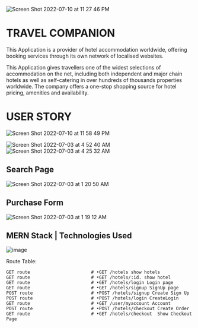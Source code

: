 ![Screen Shot 2022-07-10 at 11 27 46 PM](https://user-images.githubusercontent.com/105219025/178183184-60d46e12-224d-4a98-be2b-4d852781cbef.png)

# TRAVEL COMPANION
This Application is a provider of hotel accommodation worldwide, offering booking services through its own network of localised websites.

This Application gives travellers one of the widest selections of accommodation on the net, including both independent and major chain hotels as well as self-catering in over hundreds of thousands properties worldwide. The company offers a one-stop shopping source for hotel pricing, amenities and availability.

# USER STORY
![Screen Shot 2022-07-10 at 11 58 49 PM](https://user-images.githubusercontent.com/105219025/178186064-4fb6e6c4-f5a8-41e1-b4f6-05c93652c244.png)



![Screen Shot 2022-07-03 at 4 52 40 AM](https://user-images.githubusercontent.com/105219025/177032521-1b8ec1cb-dde9-47d4-adea-87849c00dda0.png)
![Screen Shot 2022-07-03 at 4 25 32 AM](https://user-images.githubusercontent.com/105219025/177031620-4a29f7ad-2dc4-45b0-875f-50b2c88e8b22.png)

## Search Page
![Screen Shot 2022-07-03 at 1 20 50 AM](https://user-images.githubusercontent.com/105219025/177026150-a1c21cac-0b0a-42a4-83fd-44dad8cb683d.png)


## Purchase Form
![Screen Shot 2022-07-03 at 1 19 12 AM](https://user-images.githubusercontent.com/105219025/177026148-b66ea6d5-5d23-4032-9a91-b973d20dacd1.png)

## MERN Stack | Technologies Used
![image](https://user-images.githubusercontent.com/105219025/177025448-327b43e9-5800-4aea-8d25-223730f89267.png)



Route Table:

    GET route                       # •GET /hotels show hotels
    GET route                       # •GET /hotels/:id. show hotel
    GET route                       # •GET /hotels/login Login page
    GET route                       # •GET /hotels/signup SignUp page
    POST route                      # •POST /hotels/signup Create Sign Up
    POST route                      # •POST /hotels/login CreateLogin
    GET route                       # •GET /user/myaccount Account
    POST route                      # •POST /hotels/checkout Create Order
    GET route                       # •GET /hotels/checkout  Show Checkout Page

